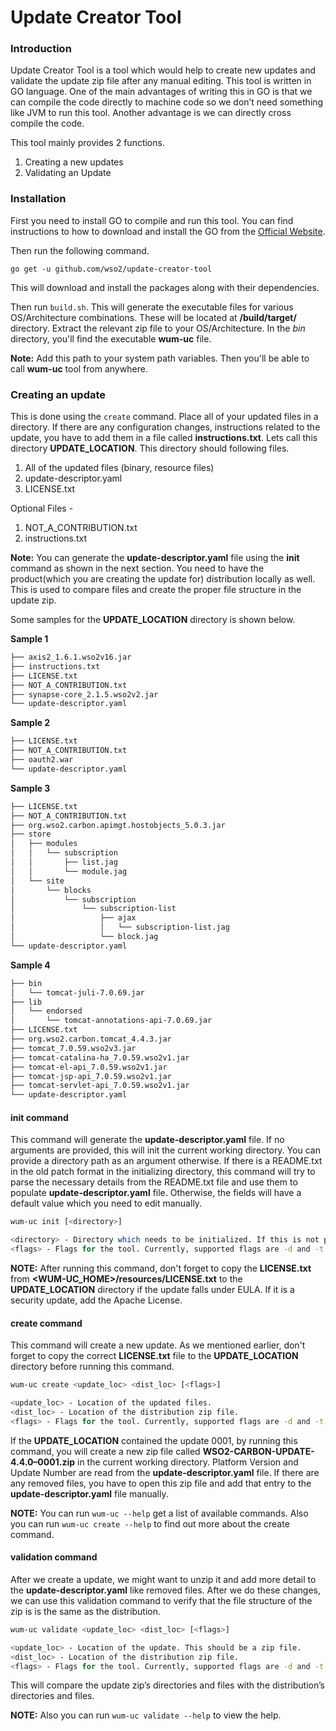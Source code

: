 # Update Creator Tool

### Introduction

Update Creator Tool is a tool which would help to create new updates and validate the update zip file after any manual editing. This tool is written in GO language. One of the main advantages of writing this in GO is that we can compile the code directly to machine code so we don’t need something like JVM to run this tool. Another advantage is we can directly cross compile the code.

This tool mainly provides 2 functions.

1. Creating a new updates
2. Validating an Update

### Installation

First you need to install GO to compile and run this tool. You can find instructions to how to download and install the GO from the [Official Website](https://golang.org/doc/install). 

Then run the following command.

`go get -u github.com/wso2/update-creator-tool`

This will download and install the packages along with their dependencies. 

Then run `build.sh`. This will generate the executable files for various OS/Architecture combinations. These will be located at **/build/target/** directory. Extract the relevant zip file to your OS/Architecture. In the *bin* directory, you'll find the executable **wum-uc** file. 

**Note:** Add this path to your system path variables. Then you'll be able to call **wum-uc** tool from anywhere.

### Creating an update

This is done using the `create` command. Place all of your updated files in a directory. If there are any configuration changes, instructions related to the update, you have to add them in a file called **instructions.txt**. Lets call this directory **UPDATE_LOCATION**. This directory should following files.

1. All of the updated files (binary, resource files)
2. update-descriptor.yaml
3. LICENSE.txt

Optional Files -

1. NOT_A_CONTRIBUTION.txt
2. instructions.txt

**Note:** You can generate the **update-descriptor.yaml** file using the **init** command as shown in the next section. You need to have the product(which you are creating the update for) distribution locally as well. This is used to compare files and create the proper file structure in the update zip.

Some samples for the **UPDATE_LOCATION** directory is shown below.

**Sample 1**
```bash
├── axis2_1.6.1.wso2v16.jar
├── instructions.txt
├── LICENSE.txt
├── NOT_A_CONTRIBUTION.txt
├── synapse-core_2.1.5.wso2v2.jar
└── update-descriptor.yaml
```

**Sample 2**
```bash
├── LICENSE.txt
├── NOT_A_CONTRIBUTION.txt
├── oauth2.war
└── update-descriptor.yaml
```

**Sample 3**
```bash
├── LICENSE.txt
├── NOT_A_CONTRIBUTION.txt
├── org.wso2.carbon.apimgt.hostobjects_5.0.3.jar
├── store
│   ├── modules
│   │   └── subscription
│   │       ├── list.jag
│   │       └── module.jag
│   └── site
│       └── blocks
│           └── subscription
│               └── subscription-list
│                   ├── ajax
│                   │   └── subscription-list.jag
│                   └── block.jag
└── update-descriptor.yaml

```

**Sample 4**
```bash
├── bin
│   └── tomcat-juli-7.0.69.jar
├── lib
│   └── endorsed
│       └── tomcat-annotations-api-7.0.69.jar
├── LICENSE.txt
├── org.wso2.carbon.tomcat_4.4.3.jar
├── tomcat_7.0.59.wso2v3.jar
├── tomcat-catalina-ha_7.0.59.wso2v1.jar
├── tomcat-el-api_7.0.59.wso2v1.jar
├── tomcat-jsp-api_7.0.59.wso2v1.jar
├── tomcat-servlet-api_7.0.59.wso2v1.jar
└── update-descriptor.yaml
```

#### init command

This command will generate the **update-descriptor.yaml** file. If no arguments are provided, this will init the current working directory. You can provide a directory path as an argument otherwise. If there is a README.txt in the old patch format in the initializing directory, this command will try to parse the necessary details from the README.txt file and use them to populate **update-descriptor.yaml** file. Otherwise, the fields will have a default value which you need to edit manually.

```bash
wum-uc init [<directory>]

<directory> - Directory which needs to be initialized. If this is not provided, current working directory will be initialized.
<flags> - Flags for the tool. Currently, supported flags are -d and -t which will print debug logs, trace logs.
```

**NOTE:** After running this command, don't forget to copy the **LICENSE.txt** from **<WUM-UC_HOME>/resources/LICENSE.txt** to the **UPDATE_LOCATION** directory if the update falls under EULA. If it is a security update, add the Apache License.

#### create command

This command will create a new update. As we mentioned earlier, don't forget to copy the correct **LICENSE.txt** file to the **UPDATE_LOCATION** directory before running this command.

```bash
wum-uc create <update_loc> <dist_loc> [<flags>]

<update_loc> - Location of the updated files.
<dist_loc> - Location of the distribution zip file.
<flags> - Flags for the tool. Currently, supported flags are -d and -t which will print debug logs, trace logs.
```

If the **UPDATE_LOCATION** contained the update 0001, by running this command, you will create a new zip file called **WSO2-CARBON-UPDATE-4.4.0–0001.zip** in the current working directory. Platform Version and Update Number are read from the **update-descriptor.yaml** file. If there are any removed files, you have to open this zip file and add that entry to the **update-descriptor.yaml** file manually.

**NOTE:** You can run `wum-uc --help` get a list of available commands. Also you can run `wum-uc create --help` to find out more about the create command.

#### validation command

After we create a update, we might want to unzip it and add more detail to the **update-descriptor.yaml** like removed files. After we do these changes, we can use this validation command to verify that the file structure of the zip is is the same as the distribution.

```bash
wum-uc validate <update_loc> <dist_loc> [<flags>]

<update_loc> - Location of the update. This should be a zip file.
<dist_loc> - Location of the distribution zip file.
<flags> - Flags for the tool. Currently, supported flags are -d and -t which will print debug logs, trace logs.
```

This will compare the update zip’s directories and files with the distribution’s directories and files.

**NOTE:** Also you can run `wum-uc validate --help` to view the help.
